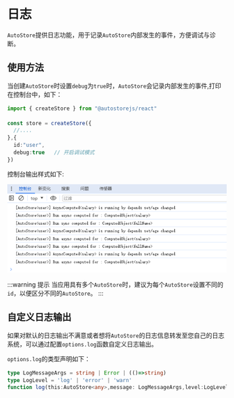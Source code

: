 # 日志

`AutoStore`提供日志功能，用于记录`AutoStore`内部发生的事件，方便调试与诊断。

## 使用方法

当创建`AutoStore`时设置`debug`为`true`时，`AutoStore`会记录内部发生的事件,打印在控制台中，如下：

```ts {6}
import { createStore } from "@autostorejs/react"

const store = createStore({
  //....
},{
  id:"user",
  debug:true   // 开启调试模式  
})
```

控制台输出样式如下:

![log](./logs.png)

:::warning 提示
当应用具有多个`AutoStore`时，建议为每个`AutoStore`设置不同的`id`，以便区分不同的`AutoStore`。
:::


## 自定义日志输出

如果对默认的日志输出不满意或者想将`AutoStore`的日志信息转发至您自己的日志系统，可以通过配置`options.log`函数自定义日志输出。

<demo react="debug/log.tsx" />


`options.log`的类型声明如下：
```ts | pure
type LogMessageArgs = string | Error | (()=>string)
type LogLevel = 'log' | 'error' | 'warn'
function log(this:AutoStore<any>,message: LogMessageArgs,level:LogLevel='log'){
```